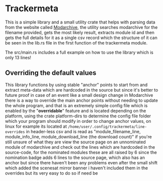 # Trackermeta
This is a simple library and a small utility crate that helps with parsing
data from the website called [Modarchive](https://modarchive.org), the
utility searches modarchive for the filename provided, gets the most likely
result, extracts module id and then gets the full details for it as a single
csv record which the structure of it can be seen in the lib.rs file in the
first function of the trackermeta module.

The src/main.rs includes a full example on how to use the library which is
only 13 lines!

## Overriding the default values
This library functions by using stable "anchor" points to start from and
extract meta-data which are hardcoded in the source but since it's better
to future proof in case of an event like a small design change in Modarchive
there is a way to override the main anchor points without needing to update
the whole program, and that is an extremely simple config file which is
enabled by the "**overridable**" feature and is  located depending on the 
platform, using the crate platform-dirs to determine the config file folder
which your program should modify in order to change anchor values, on linux
for example its located at `/home/user/.config/trackermeta/line-overrides`
in header-less csv and is read as "module\_filename\_line, module\_info\_line, 
module\_download\_line (the download count)" if you're still unsure of what
they are view the source page on an unnominated module of modarchive and
check out the lines which are hardcoded in the source-code, for the nominated
modules these are all raised by 6 since the nomination badge adds 6 lines
to the source page, which also has an anchor but since there haven't been
any problems even after the small shift which added the scenesat mirror banner
i haven't included them in the overrides but its very easy to do so if need be
